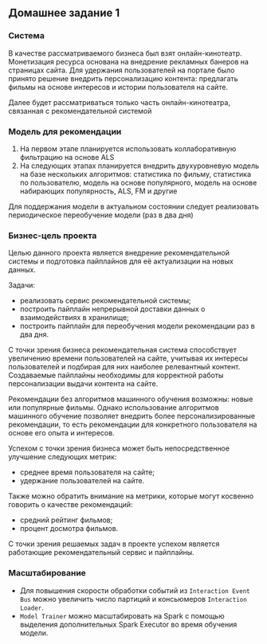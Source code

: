 ## Домашнее задание 1

### Система
В качестве рассматриваемого бизнеса был взят онлайн-кинотеатр. 
Монетизация ресурса основана на внедрение рекламных банеров на страницах сайта. 
Для удержания пользователей на портале было принято решение внедрить персонализацию контента: 
предлагать фильмы на основе интересов и истории пользователя на сайте.

Далее будет рассматриваться только часть онлайн-кинотеатра, связанная с рекомендательной системой

### Модель для рекомендации
1. На первом этапе планируется использовать коллаборативную фильтрацию на основе ALS
2. На следующих этапах планируется внедрить двухуровневую модель на базе нескольких алгоритмов: статистика по фильму, 
статистика по пользователю, модель на основе популярного, модель на основе набирающих популярность, ALS, FM и другие

Для поддержания модели в актуальном состоянии следует реализовать периодическое переобучение модели (раз в два дня)

### Бизнес-цель проекта
Целью данного проекта является внедрение рекомендательной системы и подготовка пайплайнов для её актуализации на новых данных.

Задачи:
- реализовать сервис рекомендательной системы;
- построить пайплайн непрерывной доставки данных о взаимодействиях в хранилище;
- построить пайплайн для переобучения модели рекомендации раз в два дня.

С точки зрения бизнеса рекомендательная система способствует увеличению времени пользователей на сайте, 
учитывая их интересы пользователей и подбирая для них наиболее релевантный контент. Создаваемые пайплайны 
необходимы для корректной работы персонализации выдачи контента на сайте.

Рекомендации без алгоритмов машинного обучения возможны: новые или популярные фильмы. Однако использование
алгоритмов машинного обучение позволяет внедрить более персонализированные рекомендации, то есть рекомендации
для конкретного пользователя на основе его опыта и интересов.

Успехом с точки зрения бизнеса может быть непосредственное улучшение следующих метрик:
- среднее время пользователя на сайте;
- удержание пользователей на сайте.

Также можно обратить внимание на метрики, которые могут косвенно говорить о качестве рекомендаций: 
- средний рейтинг фильмов;
- процент досмотра фильмов.

С точки зрения решаемых задач в проекте успехом является работающие рекомендательный сервис и пайплайны.

### Масштабирование
- Для повышения скорости обработки событий из `Interaction Event Bus` можно увеличить число партиций и консьюмеров `Interaction Loader`.
- `Model Trainer` можно масштабировать на Spark с помощью выделения дополнительных Spark Executor во время обучения модели.
